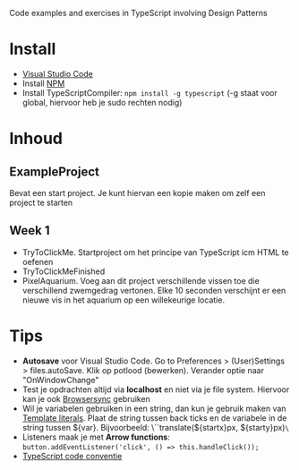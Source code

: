 Code examples and exercises in TypeScript involving Design Patterns 

# Install
- [Visual Studio Code](https://code.visualstudio.com/download)
- Install [NPM](https://docs.npmjs.com/getting-started/installing-node)
- Install TypeScriptCompiler: `npm install -g typescript` (-g staat voor global, hiervoor heb je sudo rechten nodig)

# Inhoud

## ExampleProject
Bevat een start project. Je kunt hiervan een kopie maken om zelf een project te starten

## Week 1
- TryToClickMe. Startproject om het principe van TypeScript icm HTML te oefenen
- TryToClickMeFinished
- PixelAquarium. Voeg aan dit project verschillende vissen toe die verschillend zwemgedrag vertonen. Elke 10 seconden verschijnt er een nieuwe vis in het aquarium op een willekeurige locatie.

# Tips
- **Autosave** voor Visual Studio Code. Go to Preferences > (User)Settings > files.autoSave. Klik op potlood (bewerken). Verander optie naar "OnWindowChange"
- Test je opdrachten altijd via **localhost** en niet via je file system. Hiervoor kan je ook [Browsersync](https://browsersync.io/) gebruiken
- Wil je variabelen gebruiken in een string, dan kun je gebruik maken van [Template literals](http://es6-features.org/#StringInterpolation). Plaat de string tussen back ticks en de variabele in de string tussen ${var}. Bijvoorbeeld: \``translate(${startx}px, ${starty}px)`\`
- Listeners maak je met **Arrow functions**: `button.addEventListener('click', () => this.handleClick());`
- [TypeScript code conventie](https://github.com/Microsoft/TypeScript/blob/master/doc/spec.md)
